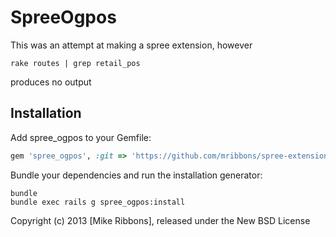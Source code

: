 SpreeOgpos
==========

This was an attempt at making a spree extension, however

```rake routes | grep retail_pos```

produces no output

Installation
------------

Add spree_ogpos to your Gemfile:

```ruby
gem 'spree_ogpos', :git => 'https://github.com/mribbons/spree-extension-issue.git'
```

Bundle your dependencies and run the installation generator:

```shell
bundle
bundle exec rails g spree_ogpos:install
```

Copyright (c) 2013 [Mike Ribbons], released under the New BSD License
